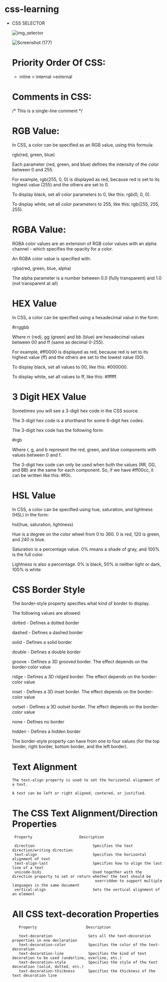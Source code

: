 # css-learning

* CSS SELECTOR

    
    ![img_selector](https://github.com/vikas-sumfactor/css-learning/assets/130432414/a4ad7bf7-873b-4597-810b-22f7a12893af)
    
   
   ![Screenshot (177)](https://github.com/vikas-sumfactor/css-learning/assets/130432414/2ce6553f-2fa8-4fc9-bd8a-5ee20d2ec16e)
   
   
  #  Priority Order Of CSS:
    
    
     * inline > internal >external
     
     
   # Comments in CSS:
     
     
     /* This is a single-line comment */
     
     
     
   # RGB Value:
    
     
   In CSS, a color can be specified as an RGB value, using this formula:
   

    rgb(red, green, blue)
    

    Each parameter (red, green, and blue) defines the intensity of the color between 0 and 255.
    

    For example, rgb(255, 0, 0) is displayed as red, because red is set to its highest value (255) and the others are set to 0.
    

    To display black, set all color parameters to 0, like this: rgb(0, 0, 0).
    

    To display white, set all color parameters to 255, like this: rgb(255, 255, 255).
    
    
   # RGBA Value:
   
    RGBA color values are an extension of RGB color values with an alpha channel - which specifies the opacity for a color.

    An RGBA color value is specified with:

    rgba(red, green, blue, alpha)

    The alpha parameter is a number between 0.0 (fully transparent) and 1.0 (not transparent at all)
    
    # HEX Value
    
    In CSS, a color can be specified using a hexadecimal value in the form:

     #rrggbb

    Where rr (red), gg (green) and bb (blue) are hexadecimal values between 00 and ff (same as decimal 0-255).

    For example, #ff0000 is displayed as red, because red is set to its highest value (ff) and the others are set to the lowest value (00).

    To display black, set all values to 00, like this: #000000.

    To display white, set all values to ff, like this: #ffffff.
    
    
   # 3 Digit HEX Value
   
    Sometimes you will see a 3-digit hex code in the CSS source.

    The 3-digit hex code is a shorthand for some 6-digit hex codes.

   The 3-digit hex code has the following form:

   #rgb

   Where r, g, and b represent the red, green, and blue components with values between 0 and f.

   The 3-digit hex code can only be used when both the values (RR, GG, and BB) are the same for each component. So, if we have #ff00cc, it can be written like this: #f0c.
   
   # HSL Value
   
     In CSS, a color can be specified using hue, saturation, and lightness (HSL) in the form:

    hsl(hue, saturation, lightness)

    Hue is a degree on the color wheel from 0 to 360. 0 is red, 120 is green, and 240 is blue.

   Saturation is a percentage value. 0% means a shade of gray, and 100% is the full color.

   Lightness is also a percentage. 0% is black, 50% is neither light or dark, 100% is white
   
   
   
   # CSS Border Style
    The border-style property specifies what kind of border to display.

    The following values are allowed:

    dotted - Defines a dotted border
    
    dashed - Defines a dashed border
    
    solid - Defines a solid border
    
    double - Defines a double border
    
    groove - Defines a 3D grooved border. The effect depends on the border-color value
    
    ridge - Defines a 3D ridged border. The effect depends on the border-color value
    
    inset - Defines a 3D inset border. The effect depends on the border-color value
    
    outset - Defines a 3D outset border. The effect depends on the border-color value
    
    none - Defines no border
    
    hidden - Defines a hidden border
    
    The border-style property can have from one to four values (for the top border, right border, bottom border, and the left border).
    
    
   # Text Alignment
      The text-align property is used to set the horizontal alignment of a text.

      A text can be left or right aligned, centered, or justified.
      
    #  The CSS Text Alignment/Direction Properties
    
    
       Property	                    Description
       
       direction	                      Specifies the text direction/writing direction
       text-align	                      Specifies the horizontal alignment of text
       text-align-last	                  Specifies how to align the last line of a text
       unicode-bidi	                      Used together with the direction property to set or return whether the text should be
                                           overridden to support multiple languages in the same document
       vertical-align	                  Sets the vertical alignment of an element
       
     #  All CSS text-decoration Properties
     
     
         Property	                   Description
         
         text-decoration	            Sets all the text-decoration properties in one declaration
         text-decoration-color	        Specifies the color of the text-decoration
         text-decoration-line	        Specifies the kind of text decoration to be used (underline, overline, etc.)
         text-decoration-style	        Specifies the style of the text decoration (solid, dotted, etc.)
         text-decoration-thickness	    Specifies the thickness of the text decoration line


    
    
    
  
